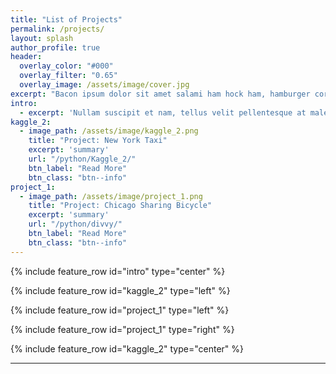 ```yaml
---
title: "List of Projects"
permalink: /projects/
layout: splash
author_profile: true
header:
  overlay_color: "#000"
  overlay_filter: "0.65"
  overlay_image: /assets/image/cover.jpg
excerpt: "Bacon ipsum dolor sit amet salami ham hock ham, hamburger corned beef short ribs kielbasa biltong t-bone drumstick tri-tip tail sirloin pork chop."
intro: 
  - excerpt: 'Nullam suscipit et nam, tellus velit pellentesque at malesuada, enim eaque. Quis nulla, netus tempor in diam gravida tincidunt, *proin faucibus* voluptate felis id sollicitudin. Centered with `type="center"`'
kaggle_2:
  - image_path: /assets/image/kaggle_2.png
    title: "Project: New York Taxi"
    excerpt: 'summary'
    url: "/python/Kaggle_2/"
    btn_label: "Read More"
    btn_class: "btn--info"
project_1:
  - image_path: /assets/image/project_1.png
    title: "Project: Chicago Sharing Bicycle"
    excerpt: 'summary'
    url: "/python/divvy/"
    btn_label: "Read More"
    btn_class: "btn--info"
---
```


{% include feature_row id="intro" type="center" %}

{% include feature_row id="kaggle_2" type="left" %}

{% include feature_row id="project_1" type="left" %}

{% include feature_row id="project_1" type="right" %}

{% include feature_row id="kaggle_2" type="center" %}

---

